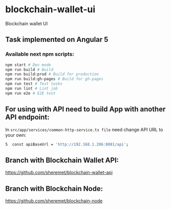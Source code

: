 # blockchain-wallet-ui
Blockchain wallet UI

## Task implemented on Angular 5

### Available next npm scripts:
 
```bash
npm start # Dev mode
npm run build # Build
npm run build:prod # Build for production
npm run build:gh-pages # Build for gh-pages
npm run test # Test tasks
npm run lint # Lint job 
npm run e2e # E2E test
```

## For using with API need to build App with another API endpoint:

In `src/app/services/common-http-service.ts file` need change API URL to your own:
```bash
5  const apiBaseUrl = 'http://192.168.1.206:8081/api';
``` 

## Branch with Blockchain Wallet API:

https://github.com/sheremet/blockchain-wallet-api


## Branch with Blockchain Node:


https://github.com/sheremet/blockchain-node
